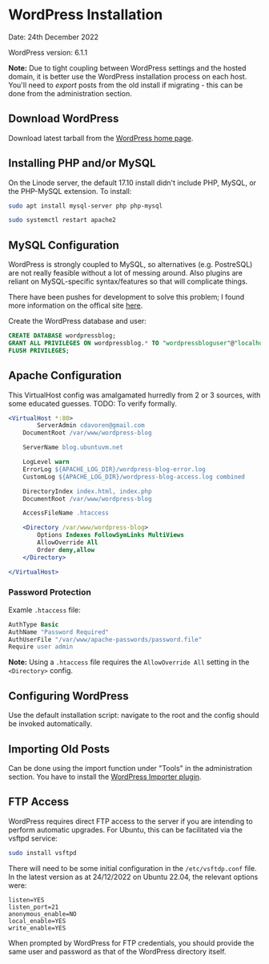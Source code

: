 # WordPress Installation

Date: 24th December 2022

WordPress version: 6.1.1

**Note:** Due to tight coupling between WordPress settings and the hosted domain, it is better use the WordPress installation process on each host.  You'll need to *export* posts from the old install if migrating - this can be done from the administration section.

## Download WordPress

Download latest tarball from the [WordPress home page](https://wordpress.org/download/).

## Installing PHP and/or MySQL

On the Linode server, the default 17.10 install didn't include PHP, MySQL, or the PHP-MySQL extension.  To install:

```bash
sudo apt install mysql-server php php-mysql

sudo systemctl restart apache2
```

## MySQL Configuration

WordPress is strongly coupled to MySQL, so alternatives (e.g. PostreSQL) are not really feasible without a lot of messing around.  Also plugins are reliant on MySQL-specific syntax/features so that will complicate things.

There have been pushes for development to solve this problem; I found more information on the offical site [here](https://codex.wordpress.org/Using_Alternative_Databases).

Create the WordPress database and user:

```sql
CREATE DATABASE wordpressblog;
GRANT ALL PRIVILEGES ON wordpressblog.* TO "wordpressbloguser"@"localhost" IDENTIFIED BY "wordpressbloguser20171220";
FLUSH PRIVILEGES;
```

## Apache Configuration

This VirtualHost config was amalgamated hurredly from 2 or 3 sources, with some educated guesses.  TODO: To verify formally.

```apache
<VirtualHost *:80>
        ServerAdmin cdavoren@gmail.com
    DocumentRoot /var/www/wordpress-blog

    ServerName blog.ubuntuvm.net

    LogLevel warn
    ErrorLog ${APACHE_LOG_DIR}/wordpress-blog-error.log
    CustomLog ${APACHE_LOG_DIR}/wordpress-blog-access.log combined

    DirectoryIndex index.html, index.php
    DocumentRoot /var/www/wordpress-blog

    AccessFileName .htaccess

    <Directory /var/www/wordpress-blog>
        Options Indexes FollowSymLinks MultiViews
        AllowOverride All
        Order deny,allow
    </Directory>

</VirtualHost>
```

### Password Protection

Examle `.htaccess` file:

```apache
AuthType Basic
AuthName "Password Required"
AuthUserFile "/var/www/apache-passwords/password.file"
Require user admin
```

**Note:** Using a `.htaccess` file requires the `AllowOverride All` setting in the `<Directory>` config.

## Configuring WordPress

Use the default installation script: navigate to the root and the config should be invoked automatically.

## Importing Old Posts

Can be done using the import function under "Tools" in the administration section.  You have to install the [WordPress Importer plugin](https://en-au.wordpress.org/plugins/wordpress-importer/).

## FTP Access

WordPress requires direct FTP access to the server if you are intending to perform automatic upgrades.  For Ubuntu, this can be facilitated via the vsftpd service:

```bash
sudo install vsftpd
```

There will need to be some initial configuration in the `/etc/vsftdp.conf` file.  In the latest version as at 24/12/2022 on Ubuntu 22.04, the relevant options were:

```
listen=YES
listen_port=21
anonymous_enable=NO
local_enable=YES
write_enable=YES
```

When prompted by WordPress for FTP credentials, you should provide the same user and password as that of the WordPress directory itself.
